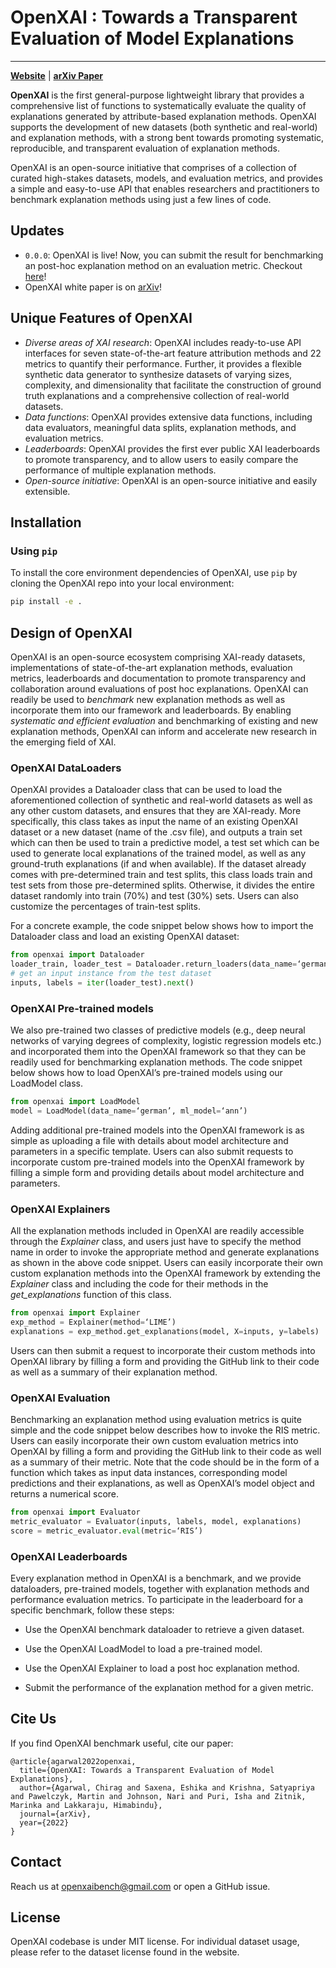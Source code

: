# OpenXAI : Towards a Transparent Evaluation of Model Explanations

----

[**Website**](https://open-xai.github.io/) | [**arXiv Paper**](https://arxiv.org/abs/2206.11104)

**OpenXAI** is the first general-purpose lightweight library that provides a comprehensive list of functions to systematically evaluate the quality of explanations generated by attribute-based explanation methods. OpenXAI supports the development of new datasets (both synthetic and real-world) and explanation methods, with a strong bent towards promoting systematic, reproducible, and transparent evaluation of explanation methods.

OpenXAI is an open-source initiative that comprises of a collection of curated high-stakes datasets, models, and evaluation metrics, and provides a simple and easy-to-use API that enables researchers and practitioners to benchmark explanation methods using just a few lines of code.


## Updates
- `0.0.0`: OpenXAI is live! Now, you can submit the result for benchmarking an post-hoc explanation method on an evaluation metric. Checkout [here](https://open-xai.github.io/quick-start)!
- OpenXAI white paper is on [arXiv](https://arxiv.org/abs/2206.11104)!


## Unique Features of OpenXAI
- *Diverse areas of XAI research*: OpenXAI includes ready-to-use API interfaces for seven state-of-the-art feature attribution methods and 22 metrics to quantify their performance. Further, it provides a flexible synthetic data generator to synthesize datasets of varying sizes, complexity, and dimensionality that facilitate the construction of ground truth explanations and a comprehensive collection of real-world datasets.
- *Data functions*: OpenXAI provides extensive data functions, including data evaluators, meaningful data splits, explanation methods, and evaluation metrics.
- *Leaderboards*: OpenXAI provides the first ever public XAI leaderboards to promote transparency, and to allow users to easily compare the performance of multiple explanation methods.
- *Open-source initiative*: OpenXAI is an open-source initiative and easily extensible.

## Installation

### Using `pip`

To install the core environment dependencies of OpenXAI, use `pip` by cloning the OpenXAI repo into your local environment:

```bash
pip install -e . 
```

## Design of OpenXAI

OpenXAI is an open-source ecosystem comprising XAI-ready datasets, implementations of state-of-the-art explanation methods, evaluation metrics, leaderboards and documentation to promote transparency and collaboration around evaluations of post hoc explanations. OpenXAI can readily be used to *benchmark* new explanation methods as well as incorporate them into our framework and leaderboards. By enabling *systematic and efficient evaluation* and benchmarking of existing and new explanation methods, OpenXAI can inform and accelerate new research in the emerging field of XAI.

### OpenXAI DataLoaders

OpenXAI provides a Dataloader class that can be used to load the aforementioned collection of synthetic and real-world datasets as well as any other custom datasets, and ensures that they are XAI-ready. More specifically, this class takes as input the name of an existing OpenXAI dataset or a new dataset (name of the .csv file), and outputs a train set which can then be used to train a predictive model, a test set which can be used to generate local explanations of the trained model, as well as any ground-truth explanations (if and when available). If the dataset already comes with pre-determined train and test splits, this class loads train and test sets from those pre-determined splits. Otherwise, it divides the entire dataset randomly into train (70%) and test (30%) sets. Users can also customize the percentages of train-test splits.

For a concrete example, the code snippet below shows how to import the Dataloader class and load an existing OpenXAI dataset:

```python
from openxai import Dataloader
loader_train, loader_test = Dataloader.return_loaders(data_name=‘german’, download=True)
# get an input instance from the test dataset
inputs, labels = iter(loader_test).next()
```

### OpenXAI Pre-trained models

We also pre-trained two classes of predictive models (e.g., deep neural networks of varying degrees of complexity, logistic regression models etc.) and incorporated them into the OpenXAI framework so that they can be readily used for benchmarking explanation methods. The code snippet below shows how to load OpenXAI’s pre-trained models using our LoadModel class.

```python
from openxai import LoadModel
model = LoadModel(data_name=‘german’, ml_model=‘ann’)
```

Adding additional pre-trained models into the OpenXAI framework is as simple as uploading a file with details about model architecture and parameters in a specific template. Users can also submit requests to incorporate custom pre-trained models into the OpenXAI framework by filling a simple form and providing details about model architecture and parameters.

### OpenXAI Explainers

All the explanation methods included in OpenXAI are readily accessible through the *Explainer* class, and users just have to specify the method name in order to invoke the appropriate method and generate explanations as shown in the above code snippet. Users can easily incorporate their own custom explanation methods into the OpenXAI framework by extending the *Explainer* class and including the code for their methods in the *get_explanations* function of this class.

```python
from openxai import Explainer
exp_method = Explainer(method=‘LIME’)
explanations = exp_method.get_explanations(model, X=inputs, y=labels)
```

Users can then submit a request to incorporate their custom methods into OpenXAI library by filling a form and providing the GitHub link to their code as well as a summary of their explanation method.

### OpenXAI Evaluation

Benchmarking an explanation method using evaluation metrics is quite simple and the code snippet below describes how to invoke the RIS metric. Users can easily incorporate their own custom evaluation metrics into OpenXAI by filling a form and providing the GitHub link to their code as well as a summary of their metric. Note that the code should be in the form of a function which takes as input data instances, corresponding model predictions and their explanations, as well as OpenXAI’s model object and returns a numerical score. 

```python
from openxai import Evaluator
metric_evaluator = Evaluator(inputs, labels, model, explanations)
score = metric_evaluator.eval(metric=‘RIS’)
```

### OpenXAI Leaderboards

Every explanation method in OpenXAI is a benchmark, and we provide dataloaders, pre-trained models, together with explanation methods and performance evaluation metrics. To participate in the leaderboard for a specific benchmark, follow these steps:

* Use the OpenXAI benchmark dataloader to retrieve a given dataset.

* Use the OpenXAI LoadModel to load a pre-trained model.

* Use the OpenXAI Explainer to load a post hoc explanation method.

* Submit the performance of the explanation method for a given metric.

## Cite Us

If you find OpenXAI benchmark useful, cite our paper:

```
@article{agarwal2022openxai,
  title={OpenXAI: Towards a Transparent Evaluation of Model Explanations},
  author={Agarwal, Chirag and Saxena, Eshika and Krishna, Satyapriya and Pawelczyk, Martin and Johnson, Nari and Puri, Isha and Zitnik, Marinka and Lakkaraju, Himabindu},
  journal={arXiv},
  year={2022}
}
```

## Contact

Reach us at [openxaibench@gmail.com](mailto:openxaibench@gmail.com) or open a GitHub issue.

## License
OpenXAI codebase is under MIT license. For individual dataset usage, please refer to the dataset license found in the website.
